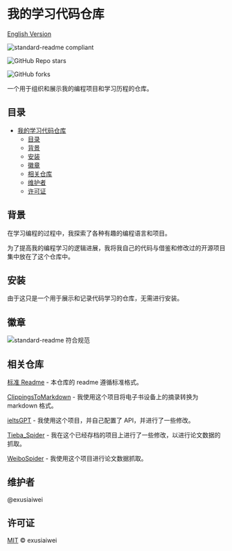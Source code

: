 # 我的学习代码仓库

[English Version](https://github.com/exusiaiwei/My-Coding-Journey/blob/main/readme.md)

![standard-readme compliant](https://img.shields.io/badge/readme%20style-standard-brightgreen.svg?style=flat-square)

![GitHub Repo stars](https://img.shields.io/github/stars/exusiaiwei/My-Coding-Journey)

![GitHub forks](https://img.shields.io/github/forks/exusiaiwei/My-Coding-Journey)

一个用于组织和展示我的编程项目和学习历程的仓库。

## 目录

- [我的学习代码仓库](#我的学习代码仓库)
	- [目录](#目录)
	- [背景](#背景)
	- [安装](#安装)
	- [徽章](#徽章)
	- [相关仓库](#相关仓库)
	- [维护者](#维护者)
	- [许可证](#许可证)

## 背景

在学习编程的过程中，我探索了各种有趣的编程语言和项目。

为了提高我的编程学习的逻辑进展，我将我自己的代码与借鉴和修改过的开源项目集中放在了这个仓库中。

## 安装

由于这只是一个用于展示和记录代码学习的仓库，无需进行安装。

## 徽章

![standard-readme 符合规范](https://img.shields.io/badge/readme%20style-standard-brightgreen.svg?style=flat-square)

## 相关仓库

[标准 Readme](https://github.com/RichardLitt/standard-readme/blob/main/README.md) - 本仓库的 readme 遵循标准格式。

[ClippingsToMarkdown](https://github.com/wangandi520/ClippingsToMarkdown) - 我使用这个项目将电子书设备上的摘录转换为 markdown 格式。

[ieltsGPT](https://github.com/araloak/ieltsGPT) - 我使用这个项目，并自己配置了 API，并进行了一些修改。

[Tieba_Spider](https://github.com/Aqua-Dream/Tieba_Spider) - 我在这个已经存档的项目上进行了一些修改，以进行论文数据的抓取。

[WeiboSpider](https://github.com/nghuyong/WeiboSpider) - 我使用这个项目进行论文数据抓取。

## 维护者

@exusiaiwei

## 许可证

[MIT](LICENSE) © exusiaiwei
